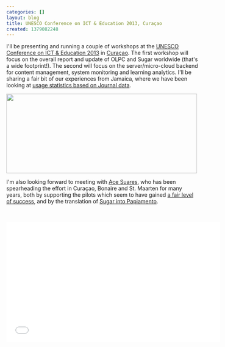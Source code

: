 ```yaml
---
categories: []
layout: blog
title: UNESCO Conference on ICT & Education 2013, Curaçao
created: 1379082248
---
```

<p>I&#39;ll be presenting and running a couple of workshops at the <a href="http://www.ict-and-education.com/index.php?topic=home&amp;style_id=0" target="_blank">UNESCO Conference on ICT &amp; Education 2013</a> in <a href="https://en.wikipedia.org/wiki/Cura%C3%A7ao" target="_blank">Cura&ccedil;ao</a>. The first workshop will focus on the overall report and update of OLPC and Sugar worldwide (that&#39;s a wide footprint!). The second will focus on the server/micro-cloud backend for content management, system monitoring and learning analytics. I&#39;ll be sharing a fair bit of our experiences from Jamaica, where we have been looking at <a href="http://184.106.206.200/commons/blog/peering-journal-data" target="_blank">usage statistics based on Journal data</a>.</p>
<p><a href="http://ict-and-education.com" target="_blank"><img alt="" src="{{ site.baseurl }}/sites/default/files/u8/Main_logo.jpg" style="width: 500px; height: 208px;" /></a></p>
<p>I&#39;m also looking forward to meeting with <a href="http://www.linkedin.com/in/acesuares" target="_blank">Ace Suares</a>, who has been spearheading the effort in Cura&ccedil;ao, Bonaire and St. Maarten for many years, both by supporting the pilots which seem to have gained <a href="http://www.coldwellbankercur.com/index.php?action=addon_blog_article&amp;id=479" target="_blank">a fair level of success</a>, and by the translation of <a href="http://translate.sugarlabs.org/pap/" target="_blank">Sugar into Papiamento</a>.</p>
<p>&nbsp;</p>
<p><iframe allowfullscreen="" frameborder="0" height="315" src="//www.youtube.com/embed/wM57up6sKQE?list=PL397B6A1E121A3031" width="560"></iframe></p>
